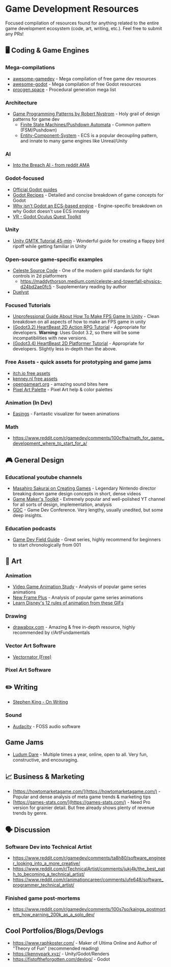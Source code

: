 # Game Development Resources

Focused compilation of resources found for anything related to the entire game development ecosystem (code, art, writing, etc.). Feel free to submit any PRs!

## 🖥️ Coding & Game Engines

### Mega-compilations
- [awesome-gamedev](https://github.com/Calinou/awesome-gamedev) - Mega compilation of free game dev resources
- [awesome-godot](https://github.com/godotengine/awesome-godot) - Mega compilation of free Godot resources
- [procgen.space](https://procgen.space/) - Procedural generation mega list

### Architecture
- [Game Programming Patterns by Robert Nystrom](https://gameprogrammingpatterns.com/) - Holy grail of design patterns for game dev
  - [Finite State Machines/Pushdown Automata](https://gameprogrammingpatterns.com/state.html) - Common pattern (FSM/Pushdown)
  - [Entity-Component-System](https://gameprogrammingpatterns.com/component.html) - ECS is a popular decoupling pattern, and innate to many game engines like Unreal/Unity
  
### AI
- [Into the Breach AI - from reddit AMA](https://www.reddit.com/r/pcgaming/comments/10dwycx/we_are_subset_games_developer_of_ftl_and_into_the/j4nvpom/?context=1)

### Godot-focused

- [Official Godot guides](https://docs.godotengine.org/en/stable/getting_started/introduction/index.html)
- [Godot Recipes](https://kidscancode.org/godot_recipes/3.x/) - Detailed and concise breakdown of game concepts for Godot
- [Why isn't Godot an ECS-based engine](https://godotengine.org/en/article/why-isnt-godot-ecs-based-game-engine) - Engine-specific breakdown on why Godot doesn't use ECS innately
- [VR - Godot Oculus Quest Toolkit](https://github.com/NeoSpark314/godot_oculus_quest_toolkit)

### Unity
- [Unity GMTK Tutorial 45-min](https://www.youtube.com/watch?v=XtQMytORBmM) - Wonderful guide for creating a flappy bird ripoff while getting familiar in Unity

### Open-source game-specific examples
- [Celeste Source Code](https://github.com/NoelFB/Celeste) - One of the modern gold standards for tight controls in 2d platformers
  - https://maddythorson.medium.com/celeste-and-towerfall-physics-d24bd2ae0fc5 - Supplementary reading by author
- [Duelyst](https://github.com/open-duelyst/duelyst)

### Focused Tutorials
- [Unprofessional Guide About How To Make FPS Game In Unity](https://www.youtube.com/watch?v=CmEyXX-7EAc) - Clean breakdown on all aspects of how to make an FPS game in unity
- [(Godot3.2) HeartBeast 2D Action RPG Tutorial](https://www.youtube.com/playlist?list=PL9FzW-m48fn2SlrW0KoLT4n5egNdX-W9a) - Appropriate for developers. **Warning**: Uses Godot 3.2, so there will be some incompatibilities with new versions.
- [(Godot3.4) HeartBeast 2D Platformer Tutorial](https://www.youtube.com/playlist?list=PL9FzW-m48fn16W1Sz5bhTd1ArQQv4f-Cm) - Appropriate for developers. Slightly less in-depth than the above.

### Free Assets - quick assets for prototyping and game jams
- [itch.io free assets](https://itch.io/game-assets/free)
- [kenney.nl free assets](https://kenney.nl/assets)
- [opengameart.org](https://opengameart.org/) - amazing sound bites here
- [Pixel Art Palette](https://lospec.com/palette-list) - Pixel Art help & color palettes

### Animation (In Dev)
- [Easings](https://easings.net/) - Fantastic visualizer for tween animations

### Math
- https://www.reddit.com/r/gamedev/comments/100cfha/math_for_game_development_where_to_start_for_a/

## :video_game: General Design

### Educational youtube channels
- [Masahiro Sakurai on Creating Games](https://www.youtube.com/@sora_sakurai_en) - Legendary Nintendo director breaking down game design concepts in short, dense videos
- [Game Maker's Toolkit](https://www.youtube.com/@GMTK) - Extremely popular and well-polished YT channel for all sorts of design, implementation, analysis
- [GDC](https://www.youtube.com/@Gdconf) - Game Dev Conference. Very lengthy, usually unedited, but some deep insights.

### Education podcasts
- [Game Dev Field Guide](https://open.spotify.com/show/7MHCdZLUyHLjmb3zc2XmJR?si=d3d220bccc314218) - Great series, highly recommend for beginners to start chronologically from 001


## 🎨 Art

### Animation
- [Video Game Animation Study](https://www.youtube.com/@VideoGameAnimationStudy) - Analysis of popular game series animations
- [New Frame Plus](https://www.youtube.com/@NewFramePlus) - Analysis of popular game series animations
- [Learn Disney's 12 rules of animation from these GIFs](https://www.digitalartsonline.co.uk/features/motion-graphics/learn-disneys-12-rules-of-animation-from-these-gifs/#7)

### Drawing
- [drawabox.com](https://drawabox.com/) - Amazing & free in-depth resource, highly recommended by r/ArtFundamentals

### Vector Art Software
- [Vectornator (Free)](https://www.vectornator.io/)

### Pixel Art Software

## ✏️ Writing
- [Stephen King - On Writing](https://www.goodreads.com/book/show/10569.On_Writing)

### Sound
- [Audacity](https://www.audacityteam.org/) - FOSS audio software

## Game Jams

- [Ludum Dare](https://ldjam.com/) - Multiple times a year, online, open to all. Very fun, constructive, and encouraging.

## 📈 Business & Marketing

- [https://howtomarketagame.com/](https://howtomarketagame.com/) - Popular and dense analysis of meta game trends & marketing tips
- [https://games-stats.com/](https://games-stats.com/) - Need Pro version for grainier detail. But free already shows plenty of revenue trends by genre.

## 🗣️ Discussion

### Software Dev into Technical Artist
- https://www.reddit.com/r/gamedev/comments/ta8h80/software_engineer_looking_into_a_more_creative/
- https://www.reddit.com/r/TechnicalArtist/comments/jukj4k/the_best_path_to_becoming_a_technical_artist/
- https://www.reddit.com/r/animationcareer/comments/ufe648/software_programmer_technical_artist/

### Finished game post-mortems
- https://www.reddit.com/r/gamedev/comments/100s7so/kainga_postmortem_how_earning_200k_as_a_solo_dev/

## Cool Portfolios/Blogs/Devlogs
- https://www.raphkoster.com/ - Maker of Ultima Online and Author of "Theory of Fun" (recommended reading)
- https://kennypark.xyz/ - Unity/Godot/Renders
- https://fistoftheforgotten.com/devlog/ - Godot



